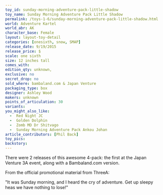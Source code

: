 ```yaml
---
toy_id: sunday-morning-adventure-pack-little-shadow
toy_name: Sunday Morning Adventure Pack Little Shadow
permalink: /toys-1-6/sunday-morning-adventure-pack-little-shadow.html
world: Adventure Kartel
world_abr: AK
character_base: Female
layout: layout-toy-detail
categories: [onesixth, snow, SMAP]
release_date: 9/19/2015
release_price: $
scale: one sixth
size: 12 inches tall
comes_with: 
edition_qty: unknown, 
exclusive: no
secret_drop: no
sold_where: bambaland.com & Japan Venture
packaging_type: box
designer: Ashley Wood
makers: unknown
points_of_articulation: 30
variants: 
you_might_also_like:
  -  Red Night JC
  -  Golden Dolphin
  -  Zomb MD Dr Shitvago
  -  Sunday Morning Adventure Pack Ankou Johan
article_contributors: [Phil Back]
toy_pics: 
backstory:
---
```

There were 2 releases of this awesome 4-pack: the first at the Japan Venture 3A event, along with a Bambaland.com version.

From the official promotional material from ThreeA:

"It was Sunday morning, and I heard the cry of adventure. Get up sleepy heas we have nothing to lose!"